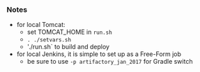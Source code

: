 
### Notes

* for local Tomcat: 
    * set TOMCAT_HOME in `run.sh`
    * `. ./setvars.sh`
    * './run.sh` to build and deploy 
* for local Jenkins, it is simple to set up as a Free-Form job
    * be sure to use `-p artifactory_jan_2017` for Gradle switch


